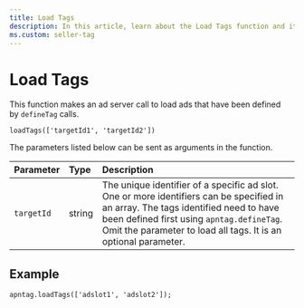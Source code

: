 ```yaml
---
title: Load Tags
description: In this article, learn about the Load Tags function and its parameter with a detailed example.
ms.custom: seller-tag
---
```


# Load Tags

This function makes an ad server call to load ads that have been defined by `defineTag` calls.

``` pre
loadTags(['targetId1', 'targetId2'])
```

The parameters listed below can be sent as arguments in the function.

| Parameter | Type | Description |
|:---|:---|:---|
| `targetId` | string | The unique identifier of a specific ad slot. One or more identifiers can be specified in an array. The tags identified need to have been defined first using `apntag.defineTag`. Omit the parameter to load all tags. It is an optional parameter. |

## Example

``` pre
apntag.loadTags(['adslot1', 'adslot2']);
```
